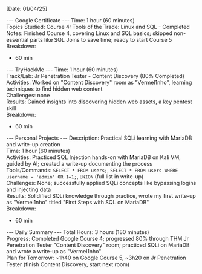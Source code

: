 [Date: 01/04/25]

--- Google Certificate ---
Time: 1 hour (60 minutes)  
Topics Studied: Course 4: Tools of the Trade: Linux and SQL - Completed  
Notes: Finished Course 4, covering Linux and SQL basics; skipped non-essential parts like SQL Joins to save time; ready to start Course 5  
Breakdown:  
- 60 min  

--- TryHackMe ---
Time: 1 hour (60 minutes)  
Track/Lab: Jr Penetration Tester - Content Discovery (80% Completed)  
Activities: Worked on "Content Discovery" room as "Vermel1nho", learning techniques to find hidden web content  
Challenges: none  
Results: Gained insights into discovering hidden web assets, a key pentest skill  
Breakdown:  
- 60 min  

--- Personal Projects ---
Description: Practical SQLi learning with MariaDB and write-up creation  
Time: 1 hour (60 minutes)  
Activities: Practiced SQL Injection hands-on with MariaDB on Kali VM, guided by AI; created a write-up documenting the process  
Tools/Commands: `SELECT * FROM users;`, `SELECT * FROM users WHERE username = 'admin' OR 1=1;`, `UNION` (full list in write-up)  
Challenges: None; successfully applied SQLi concepts like bypassing logins and injecting data  
Results: Solidified SQLi knowledge through practice, wrote my first write-up as "Vermel1nho" titled "First Steps with SQL on MariaDB"  
Breakdown:  
- 60 min  

--- Daily Summary ---
Total Hours: 3 hours (180 minutes)  
Progress: Completed Google Course 4; progressed 80% through THM Jr Penetration Tester "Content Discovery" room; practiced SQLi on MariaDB and wrote a write-up as "Vermel1nho"  
Plan for Tomorrow: ~1h40 on Google Course 5, ~3h20 on Jr Penetration Tester (finish Content Discovery, start next room)  
